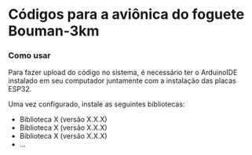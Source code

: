 
# Códigos para a aviônica do foguete Bouman-3km

### Como usar

Para fazer upload do código no sistema, é necessário ter o ArduinoIDE instalado em seu computador juntamente com a instalação das placas ESP32.

Uma vez configurado, instale as seguintes bibliotecas:

- Biblioteca X (versão X.X.X)
- Biblioteca X (versão X.X.X)
- Biblioteca X (versão X.X.X)
- ...

